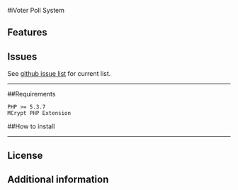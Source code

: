 #iVoter Poll System


## Features

## Issues
See [github issue list](https://github.com/hodaddy/iVoter/issues) for current list.

-----

##Requirements

	PHP >= 5.3.7
	MCrypt PHP Extension

##How to install

-----
## License


## Additional information
